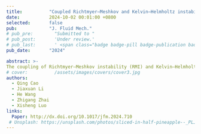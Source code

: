 ```yaml
---
title:          "Coupled Richtmyer–Meshkov and Kelvin–Helmholtz instability on a shock-accelerated inclined single-mode interface"
date:           2024-10-02 00:01:00 +0800
selected:       false
pub:            "J. Fluid Mech."
# pub_pre:        "Submitted to "
# pub_post:       'Under review.'
# pub_last:       ' <span class="badge badge-pill badge-publication badge-success">Spotlight</span>'
pub_date:       "2024"

abstract: >-
The coupling of Richtmyer–Meshkov instability (RMI) and Kelvin–Helmholtz instability (KHI), referred to as RM-KHI, on a shock-accelerated inclined single-mode air–SF$_6$ interface is studied through shock-tube experiments, focusing on the evolution of the perturbation distributed along the inclined interface. 
# cover:          /assets/images/covers/cover3.jpg
authors:
  - Qing Cao
  - Jiaxuan Li
  - He Wang
  - Zhigang Zhai
  - Xisheng Luo
links:
  Paper: http://dx.doi.org/10.1017/jfm.2024.710
 # Unsplash: https://unsplash.com/photos/sliced-in-half-pineapple--_PLJZmHZzk
---
```

